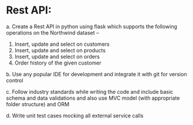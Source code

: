 # Rest API: 
a. Create a Rest API in python using flask which supports the following operations on the  Northwind dataset – 
1. Insert, update and select on customers 
2. Insert, update and select on products 
3. Insert, update and select on orders 
4. Order history of the given customer 

b. Use any popular IDE for development and integrate it with git for version control 

c. Follow industry standards while writing the code and include basic schema and data validations and also use MVC model (with appropriate folder structure) and ORM 

d. Write unit test cases mocking all external service calls 
